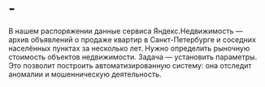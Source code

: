 # -
В нашем распоряжении данные сервиса Яндекс.Недвижимость — архив объявлений о продаже квартир в Санкт-Петербурге и соседних населённых пунктах за несколько лет. Нужно  определить рыночную стоимость объектов недвижимости.  Задача — установить параметры. Это позволит построить автоматизированную систему: она отследит аномалии и мошенническую деятельность.
